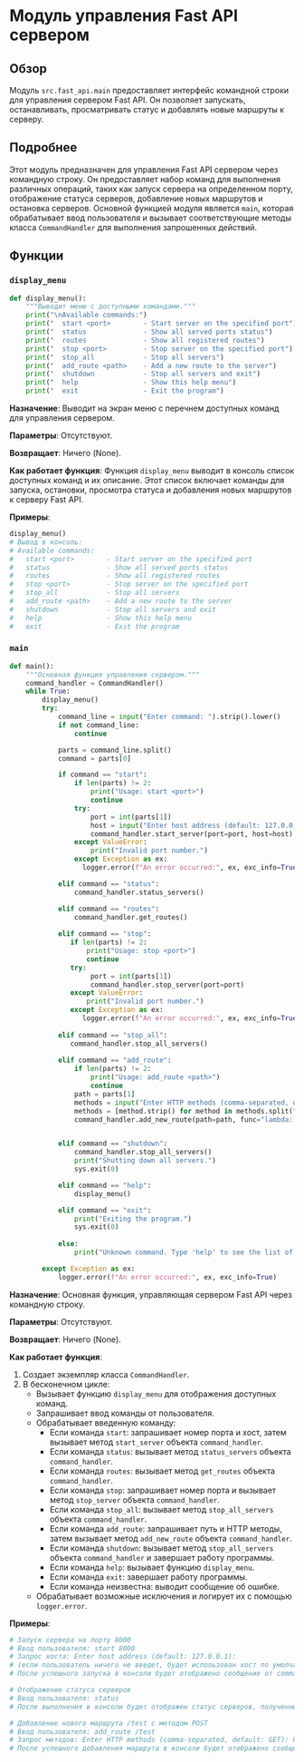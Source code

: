 # Модуль управления Fast API сервером

## Обзор

Модуль `src.fast_api.main` предоставляет интерфейс командной строки для управления сервером Fast API. Он позволяет запускать, останавливать, просматривать статус и добавлять новые маршруты к серверу.

## Подробнее

Этот модуль предназначен для управления Fast API сервером через командную строку. Он предоставляет набор команд для выполнения различных операций, таких как запуск сервера на определенном порту, отображение статуса серверов, добавление новых маршрутов и остановка серверов. Основной функцией модуля является `main`, которая обрабатывает ввод пользователя и вызывает соответствующие методы класса `CommandHandler` для выполнения запрошенных действий.

## Функции

### `display_menu`

```python
def display_menu():
    """Выводит меню с доступными командами."""
    print("\nAvailable commands:")
    print("  start <port>        - Start server on the specified port")
    print("  status              - Show all served ports status")
    print("  routes              - Show all registered routes")
    print("  stop <port>         - Stop server on the specified port")
    print("  stop_all            - Stop all servers")
    print("  add_route <path>    - Add a new route to the server")
    print("  shutdown            - Stop all servers and exit")
    print("  help                - Show this help menu")
    print("  exit                - Exit the program")
```

**Назначение**: Выводит на экран меню с перечнем доступных команд для управления сервером.

**Параметры**: Отсутствуют.

**Возвращает**: Ничего (None).

**Как работает функция**: Функция `display_menu` выводит в консоль список доступных команд и их описание. Этот список включает команды для запуска, остановки, просмотра статуса и добавления новых маршрутов к серверу Fast API.

**Примеры**:

```python
display_menu()
# Вывод в консоль:
# Available commands:
#   start <port>        - Start server on the specified port
#   status              - Show all served ports status
#   routes              - Show all registered routes
#   stop <port>         - Stop server on the specified port
#   stop_all            - Stop all servers
#   add_route <path>    - Add a new route to the server
#   shutdown            - Stop all servers and exit
#   help                - Show this help menu
#   exit                - Exit the program
```

### `main`

```python
def main():
    """Основная функция управления сервером."""
    command_handler = CommandHandler()
    while True:
        display_menu()
        try:
            command_line = input("Enter command: ").strip().lower()
            if not command_line:
                continue

            parts = command_line.split()
            command = parts[0]

            if command == "start":
                if len(parts) != 2:
                    print("Usage: start <port>")
                    continue
                try:
                    port = int(parts[1])
                    host = input("Enter host address (default: 127.0.0.1): ").strip() or "127.0.0.1"
                    command_handler.start_server(port=port, host=host)
                except ValueError:
                    print("Invalid port number.")
                except Exception as ex:
                  logger.error(f"An error occurred:", ex, exc_info=True)

            elif command == "status":
                command_handler.status_servers()

            elif command == "routes":
                command_handler.get_routes()
            
            elif command == "stop":
               if len(parts) != 2:
                   print("Usage: stop <port>")
                   continue
               try:
                    port = int(parts[1])
                    command_handler.stop_server(port=port)
               except ValueError:
                   print("Invalid port number.")
               except Exception as ex:
                  logger.error(f"An error occurred:", ex, exc_info=True)
            
            elif command == "stop_all":
               command_handler.stop_all_servers()
            
            elif command == "add_route":
                if len(parts) != 2:
                    print("Usage: add_route <path>")
                    continue
                path = parts[1]
                methods = input("Enter HTTP methods (comma-separated, default: GET): ").strip().upper() or "GET"
                methods = [method.strip() for method in methods.split(",")]
                command_handler.add_new_route(path=path, func="lambda: {\"message\": \"Hello from the new route\"}", methods=methods)


            elif command == "shutdown":
                command_handler.stop_all_servers()
                print("Shutting down all servers.")
                sys.exit(0)

            elif command == "help":
                display_menu()

            elif command == "exit":
                print("Exiting the program.")
                sys.exit(0)
            
            else:
                print("Unknown command. Type 'help' to see the list of available commands")

        except Exception as ex:
            logger.error(f"An error occurred:", ex, exc_info=True)
```

**Назначение**: Основная функция, управляющая сервером Fast API через командную строку.

**Параметры**: Отсутствуют.

**Возвращает**: Ничего (None).

**Как работает функция**:

1.  Создает экземпляр класса `CommandHandler`.
2.  В бесконечном цикле:
    *   Вызывает функцию `display_menu` для отображения доступных команд.
    *   Запрашивает ввод команды от пользователя.
    *   Обрабатывает введенную команду:
        *   Если команда `start`: запрашивает номер порта и хост, затем вызывает метод `start_server` объекта `command_handler`.
        *   Если команда `status`: вызывает метод `status_servers` объекта `command_handler`.
        *   Если команда `routes`: вызывает метод `get_routes` объекта `command_handler`.
        *   Если команда `stop`: запрашивает номер порта и вызывает метод `stop_server` объекта `command_handler`.
        *   Если команда `stop_all`: вызывает метод `stop_all_servers` объекта `command_handler`.
        *   Если команда `add_route`: запрашивает путь и HTTP методы, затем вызывает метод `add_new_route` объекта `command_handler`.
        *   Если команда `shutdown`: вызывает метод `stop_all_servers` объекта `command_handler` и завершает работу программы.
        *   Если команда `help`: вызывает функцию `display_menu`.
        *   Если команда `exit`: завершает работу программы.
        *   Если команда неизвестна: выводит сообщение об ошибке.
    *   Обрабатывает возможные исключения и логирует их с помощью `logger.error`.

**Примеры**:

```python
# Запуск сервера на порту 8000
# Ввод пользователя: start 8000
# Запрос хоста: Enter host address (default: 127.0.0.1):
# (если пользователь ничего не введет, будет использован хост по умолчанию 127.0.0.1)
# После успешного запуска в консоли будет отображено сообщение от command_handler.start_server
```

```python
# Отображение статуса серверов
# Ввод пользователя: status
# После выполнения в консоли будет отображен статус серверов, полученный от command_handler.status_servers()
```

```python
# Добавление нового маршрута /test с методом POST
# Ввод пользователя: add_route /test
# Запрос методов: Enter HTTP methods (comma-separated, default: GET): POST
# После успешного добавления маршрута в консоли будет отображено сообщение от command_handler.add_new_route
```